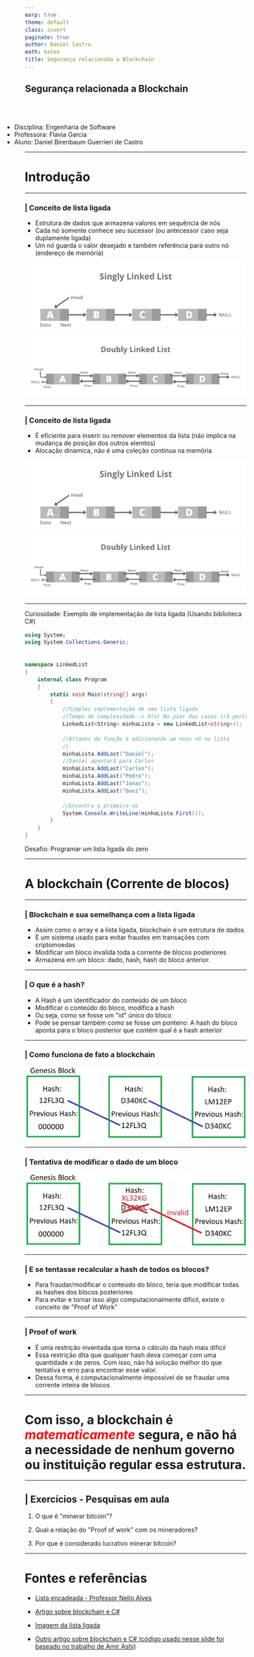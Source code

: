 ```yaml
---
marp: true
theme: default
class: invert
paginate: true
author: Daniel Castro
math: katex
title: Segurança relacionada a Blockchain
---
```


## Segurança relacionada a Blockchain

<br></br>

<p>
<ul style="margin-left: -0.5in">
    <li>Disciplina: Engenharia de Software
    <li>Professora: Flavia Garcia
    <li>Aluno: Daniel Birenbaum Guerrieri de Castro
<ul>
</p>

---

# **Introdução**

---

### | Conceito de lista ligada

- Estrutura de dados que armazena valores em sequência de nós
- Cada nó somente conhece seu sucessor (ou antecessor caso seja duplamente ligada)
- Um nó guarda o valor desejado e também referência para outro nó (endereço de memória)

![bg right vertical w:600 ](../../images/linked-listpng.png)
![bg right w:600 ](../../images/doubly-linked-listpng.png)

---

### | Conceito de lista ligada

- É eficiente para inserir ou remover elementos da lista (não implica na mudança de posição dos outros elemtos)
- Alocação dinamica, não é uma coleção contínua na memória

![bg right vertical w:600 ](../../images/linked-listpng.png)
![bg right w:600 ](../../images/doubly-linked-listpng.png)

---

Curiosidade: Exemplo de implementação de lista ligada (Usando biblioteca C#)

```c#
using System;
using System.Collections.Generic;


namespace LinkedList
{
    internal class Program
    {
        static void Main(string[] args)
        {
            //Simples implementação de uma lista ligada
            //Tempo de complexidade -> O(n) No pior dos casos irá percorrer os n elmentos para encontrar o elemento desejado.
            LinkedList<String> minhaLista = new LinkedList<string>();

            //Através da função é adicionando um novo nó na lista
            //
            minhaLista.AddLast("Daniel");
            //Daniel apontará para Carlos
            minhaLista.AddLast("Carlos");
            minhaLista.AddLast("Pedro");
            minhaLista.AddLast("Jonas");
            minhaLista.AddLast("Davi");

            //Encontra o primeiro nó
            System.Console.WriteLine(minhaLista.First());
        }
    }
}
```

Desafio: Programar um lista ligada do zero

---

# **A blockchain (Corrente de blocos)**

---

### | Blockchain e sua semelhança com a lista ligada

- Assim como o array e a lista ligada, blockchain é um estrutura de dados
- É um sistema usado para evitar fraudes em transações com criptomoedas
- Modificar um bloco invalida toda a corrente de blocos posteriores
- Armazena em um bloco: dado, hash, hash do bloco anterior.

---

### | O que é a hash?

- A Hash é um identificador do conteúdo de um bloco
- Modificar o conteúdo do bloco, modifica a hash
- Ou seja, como se fosse um "id" único do bloco
- Pode se pensar também como se fosse um ponteiro: A hash do bloco aponta para o bloco posterior que contém qual é a hash anterior

---

### | Como funciona de fato a blockchain

![bg right w:600](../../images/blockchain.png)

---

### | Tentativa de modificar o dado de um bloco

![bg right w:600](../../images/invalid-blockchain.png)

---

### | E se tentasse recalcular a hash de todos os blocos?

- Para fraudar/modificar o conteúdo do bloco, teria que modificar todas as hashes dos blocos posteriores
- Para evitar e tornar isso algo computacionalmente díficil, existe o conceito de "Proof of Work"

---

### | Proof of work

- É uma restrição inventada que torna o cálculo da hash mais díficil
- Essa restrição dita que qualquer hash deva começar com uma quantidade _x_ de zeros. Com isso, não há solução melhor do que tentativa e erro para encontrar esse valor.
- Dessa forma, é computacionalmente impossível de se fraudar uma corrente inteira de blocos

---

# Com isso, a blockchain é <f style="color: red">_matematicamente_</f> segura, e não há a necessidade de nenhum governo ou instituição regular essa estrutura.

---

## | Exercícios - Pesquisas em aula

1. O que é "minerar bitcoin"?

2. Qual a relação do "Proof of work" com os mineradores?

3. Por que é considerado lucrativo minerar bitcoin?

---

# Fontes e referências

- [Lista encadeada - Professor Nelio Alves ](https://www.youtube.com/live/wRXdDK3zGZs?si=Vh0e4pmltt6sNVms)

- [Artigo sobre blockchain e C#](https://towardsdatascience.com/blockchain-explained-using-c-implementation-fb60f29b9f07)
- [Imagem da lista ligada](https://www.geeksforgeeks.org/types-of-linked-list/)

- [Outro artigo sobre blockchain e C# (código usado nesse slide foi baseado no trabalho de Amir Ashi)](https://dev.to/amir_ashy/simplest-blockchain-in-c-1f70)
